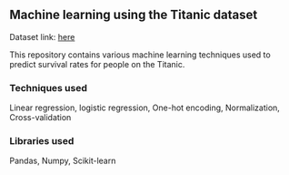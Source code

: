 ## Machine learning using the Titanic dataset
Dataset link: [here](https://www.kaggle.com/c/titanic/)

This repository contains various machine learning techniques used to predict survival rates for people on the Titanic.

### Techniques used
Linear regression, logistic regression, One-hot encoding, Normalization, Cross-validation

### Libraries used
Pandas, Numpy, Scikit-learn